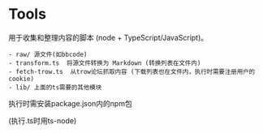 # Tools

用于收集和整理内容的脚本 (node + TypeScript/JavaScript)。

```
- raw/ 源文件(如bbcode)
- transform.ts  将源文件转换为 Markdown (转换列表在文件内)
- fetch-trow.ts  从trow论坛抓取内容 (下载列表也在文件内，执行时需要注册用户的cookie)
- lib/ 上面的ts需要的其他模块
```

执行时需安装package.json内的npm包

(执行.ts时用ts-node)
